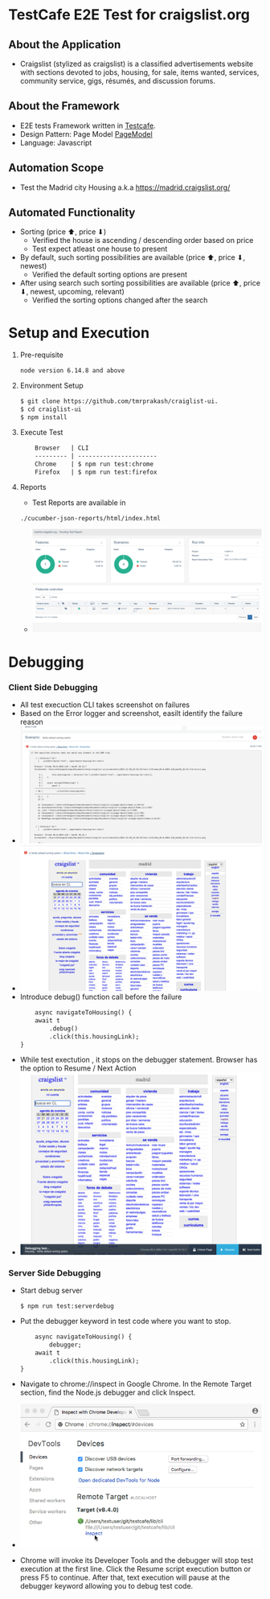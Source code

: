 
# TestCafe E2E Test for craigslist.org
## About the Application
- Craigslist (stylized as craigslist) is a classified advertisements website with sections devoted to jobs, housing, for sale, items wanted, services, community service, gigs, résumés, and discussion forums.

## About the Framework
- E2E tests Framework written in [Testcafe](https://github.com/DevExpress/testcafe).
- Design Pattern: Page Model [PageModel](https://testcafe.io/documentation/402826/guides/concepts/page-model)
- Language: Javascript

## Automation Scope
 - Test the Madrid city Housing a.k.a https://madrid.craigslist.org/

## Automated Functionality 
* Sorting (price ⬆, price ⬇)
    * Verified the house is ascending / descending order based on price 
    * Test expect atleast one house to present
* By default, such sorting possibilities are available (price ⬆, price ⬇, newest)
    * Verified the default sorting options are present
* After using search such sorting possibilities are available (price ⬆, price ⬇, newest,
upcoming, relevant)
    * Verified the sorting options changed after the search

# Setup and Execution
1. Pre-requisite
   ```
   node version 6.14.8 and above
   ```
2. Environment Setup
    ```
    $ git clone https://github.com/tmrprakash/craiglist-ui.
    $ cd craiglist-ui
    $ npm install
    ```
   
3. Execute Test
    
    ```
        Browser   | CLI
        --------- | ----------------------
        Chrome    | $ npm run test:chrome
        Firefox   | $ npm run test:firefox
    ```
4. Reports
    - Test Reports are available in
    ```
    ./cucumber-json-reports/html/index.html
    ```
    - ![Test Report](./ReadmeImages/test_report.png)

# Debugging

### Client Side Debugging
- All test execuction CLI takes screenshot on failures
- Based on the Error logger and screenshot, easilt identify the failure reason
- ![Test Report Logger](./ReadmeImages/debug_report_logger.png?raw=true "Test Failure Log")
- ![Test Report Screenshot](./ReadmeImages/debug_report_screenshot.png?raw=true "Test Report Screenshot")
- Introduce debug() function call before the failure 
    ```
        async navigateToHousing() {
        await t
            .debug()
            .click(this.housingLink);
    }
    ```
- While test exectution , it stops on the debugger statement. Browser has the option to Resume / Next Action
- ![Debug while execution](./ReadmeImages/debugger_while_execution.png)

### Server Side Debugging
- Start debug server
    ```
    $ npm run test:serverdebug
    ```
- Put the debugger keyword in test code where you want to stop.
    ```
        async navigateToHousing() {
            debugger;
        await t
            .click(this.housingLink);
    }
    ```
- Navigate to chrome://inspect in Google Chrome. In the Remote Target section, find the Node.js debugger and click Inspect.

- ![Chrome inspect](./ReadmeImages/chrome-inspect.png)

- Chrome will invoke its Developer Tools and the debugger will stop test execution at the first line. Click the Resume script execution button or press F5 to continue. After that, text execution will pause at the debugger keyword allowing you to debug test code.